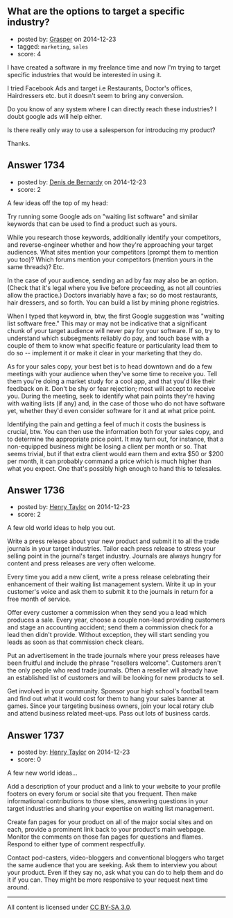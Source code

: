## What are the options to target a specific industry?

- posted by: [Grasper](https://stackexchange.com/users/4278412/grasper) on 2014-12-23
- tagged: `marketing`, `sales`
- score: 4

I have created a software in my freelance time and now I'm trying to target specific industries that would be interested in using it.

I tried Facebook Ads and target i.e Restaurants, Doctor's offices, Hairdressers etc. but it doesn't seem to bring any conversion.

Do you know of any system where I can directly reach these industries? I doubt google ads will help either.

Is there really only way to use a salesperson for introducing my product?

Thanks.



## Answer 1734

- posted by: [Denis de Bernardy](https://stackexchange.com/users/182468/denis-de-bernardy) on 2014-12-23
- score: 2

A few ideas off the top of my head:

Try running some Google ads on "waiting list software" and similar keywords that can be used to find a product such as yours.

While you research those keywords, additionally identify your competitors, and reverse-engineer whether and how they're approaching your target audiences. What sites mention your competitors (prompt them to mention you too)? Which forums mention your competitors (mention yours in the same threads)? Etc.

In the case of your audience, sending an ad by fax may also be an option. (Check that it's legal where you live before proceeding, as not all countries allow the practice.) Doctors invariably have a fax; so do most restaurants, hair dressers, and so forth. You can build a list by mining phone registries.

When I typed that keyword in, btw, the first Google suggestion was "waiting list software free." This may or may not be indicative that a significant chunk of your target audience will never pay for your software. If so, try to understand which subsegments reliably do pay, and touch base with a couple of them to know what specific feature or particularity lead them to do so -- implement it or make it clear in your marketing that they do.

As for your sales copy, your best bet is to head downtown and do a few meetings with your audience when they've some time to receive you. Tell them you're doing a market study for a cool app, and that you'd like their feedback on it. Don't be shy or fear rejection; most will accept to receive you. During the meeting, seek to identify what pain points they're having with waiting lists (if any) and, in the case of those who do not have software yet, whether they'd even consider software for it and at what price point.

Identifying the pain and getting a feel of much it costs the business is crucial, btw. You can then use the information both for your sales copy, and to determine the appropriate price point. It may turn out, for instance, that a non-equipped business might be losing a client per month or so. That seems trivial, but if that extra client would earn them and extra $50 or $200 per month, it can probably command a price which is much higher than what you expect. One that's possibly high enough to hand this to telesales.


## Answer 1736

- posted by: [Henry Taylor](https://stackexchange.com/users/1734959/henry-taylor) on 2014-12-23
- score: 2

A few old world ideas to help you out.

Write a press release about your new product and submit it to all the trade journals in your target industries.  Tailor each press release to stress your selling point in the journal's target industry.  Journals are always hungry for content and press releases are very often welcome.

Every time you add a new client, write a press release celebrating their enhancement of their waiting list management system.  Write it up in your customer's voice and ask them to submit it to the journals in return for a free month of service.

Offer every customer a commission when they send you a lead which produces a sale.  Every year, choose a couple non-lead providing customers and stage an accounting accident; send them a commission check for a lead then didn't provide.  Without exception, they will start sending you leads as soon as that commission check clears.

Put an advertisement in the trade journals where your press releases have been fruitful and include the phrase "resellers welcome".   Customers aren't the only people who read trade journals.  Often a reseller will already have an established list of customers and will be looking for new products to sell.

Get involved in your community.  Sponsor your high school's football team and find out what it would cost for them to hang your sales banner at games.  Since your targeting business owners, join your local rotary club and attend business related meet-ups. Pass out lots of business cards.



## Answer 1737

- posted by: [Henry Taylor](https://stackexchange.com/users/1734959/henry-taylor) on 2014-12-23
- score: 0

A few new world ideas...

Add a description of your product and a link to your website to your profile footers on every forum or social site that you frequent.  Then make informational contributions to those sites, answering questions in your target industries and sharing your expertise on waiting list management.

Create fan pages for your product on all of the major social sites and on each, provide a prominent link back to your product's main webpage.  Monitor the comments on those fan pages for questions and flames.  Respond to either type of comment respectfully.

Contact pod-casters, video-bloggers and conventional bloggers who target the same audience that you are seeking.  Ask them to interview you about your product.  Even if they say no, ask what you can do to help them and do it if you can.  They might be more responsive to your request next time around.







---

All content is licensed under [CC BY-SA 3.0](https://creativecommons.org/licenses/by-sa/3.0/).
